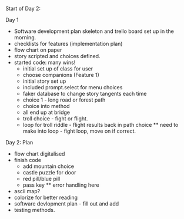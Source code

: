 Start of Day 2: 

Day 1
- Software development plan skeleton and trello board set up in the morning. 
- checklists for features (implementation plan)
- flow chart on paper 
- story scripted and choices defined. 
- started code: many wins!
    - initial set up of class for user 
    - choose companions (Feature 1)
    - initial story set up
    - included prompt.select for menu choices 
    - faker database to change story tangents each time
    - choice 1 - long road or forest path 
    - choice into method
    - all end up at bridge 
    - troll choice - fight or flight. 
    - loop for troll riddle - flight results back in path choice ** need to make into loop 
                            - fight loop, move on if correct. 



Day 2: Plan 
- flow chart digitalised 
- finish code
    - add mountain choice 
    - castle puzzle for door 
    - red pill/blue pill 
    - pass key ** error handling here 
- ascii map? 
- colorize for better reading 
- software devlopment plan - fill out and add
- testing methods. 

    